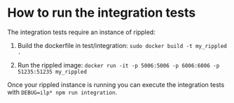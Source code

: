 # How to run the integration tests

The integration tests require an instance of rippled:

1) Build the dockerfile in test/integration: `sudo docker build -t my_rippled .`

2) Run the rippled image: `docker run -it -p 5006:5006 -p 6006:6006 -p 51235:51235 my_rippled`

Once your rippled instance is running you can execute the integration tests with `DEBUG=ilp* npm run integration`.